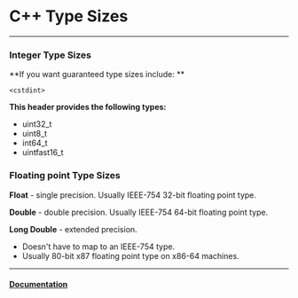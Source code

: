 # C++ Type Sizes

---

### Integer Type Sizes

**If you want guaranteed type sizes include: **

```
<cstdint>
```

**This header provides the following types:**

* uint32\_t
* uint8\_t
* int64\_t
* uintfast16\_t

### Floating point Type Sizes

**Float** - single precision. Usually IEEE-754 32-bit floating point type.

**Double** - double precision. Usually IEEE-754 64-bit floating point type.

**Long Double** - extended precision.

* Doesn't have to map to an IEEE-754 type.
* Usually 80-bit x87 floating point type on x86-64 machines.

---

#### [Documentation](http://en.cppreference.com/w/cpp/header/cstdint)



